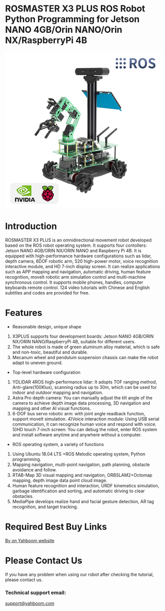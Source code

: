 # ROSMASTER X3 PLUS ROS Robot Python Programming for Jetson NANO 4GB/Orin NANO/Orin NX/RaspberryPi 4B
![](https://github.com/YahboomTechnology/ROSMASTERX3-PLUS/blob/main/Yahboom_ROSMASTERX3_PLUS.jpg)
# Introduction
ROSMASTER X3 PLUS is an omnidirectional movement robot developed based on the ROS robot operating system. It supports four contollers: Jetson NANO 4GB/ORIN NX/ORIN NANO and Raspberry Pi 4B. It is equipped with high-performance hardware configurations such as lidar, depth camera, 6DOF robotic arm, 520 high-power motor, voice recognition interactive module, and HD 7-inch display screen. It can realize applications such as APP mapping and navigation, automatic driving, human feature recognition, moveIt robotic arm simulation control and multi-machine synchronous control. It supports mobile phones, handles, computer keyboards remote control. 124 video tutorials with Chinese and English subtitles and codes are provided for free.
# Features
* Reasonable design, unique shape
1) X3PLUS supports four development boards: Jetson NANO 4GB/ORIN NX/ORIN NANO/RaspberryPi 4B, suitable for different users.
2) The whole robot is made of green aluminum alloy material, which is safe and non-toxic, beautiful and durable.
3) Mecanum wheel and pendulum suspension chassis can make the robot adapt to uneven ground.

* Top-level hardware configuration
1) YDLIDAR 4ROS high-performance lidar: It adopts TOF ranging method, Anti-glare(100Klux), scanning radius up to 30m, which can be used for indoor and outdoor mapping and navigation.
2) Astra Pro depth camera: You can manually adjust the tilt angle of the camera to achieve depth image data processing, 3D navigation and mapping and other AI visual functions.
3) 6-DOF bus servo robotic arm: with joint angle readback function, support moveIt simulation.
4)Voice interaction module: Using USB serial communication, it can recognize human voice and respond with voice.
5)HD touch 7-inch screen: You can debug the robot, enter ROS system and install software anytime and anywhere without a computer.

* ROS operating system, a variety of functions
1) Using Ubuntu 18.04 LTS +ROS Melodic operating system, Python programming.
2) Mapping navigation, multi-point navigation, path planning, obstacle avoidance and follow.
3) RTAB-Map 3D visual mapping and navigation, ORBSLAM2+Octomap mapping, depth image data point cloud image.
4) Human feature recognition and interaction, URDF kinematics simulation, garbage identification and sorting, and automatic driving to clear obstacles.
5) MediaPipe develops realize hand and facial gesture detection, AR tag recognition, and target tracking.

# Required Best Buy Links
[By on Yahboom website](https://category.yahboom.net/products/rosmaster-x3-plus)

# Please Contact Us
If you have any problem when using our robot after checking the tutorial, please contact us.

### Technical support email: 
support@yahboom.com

